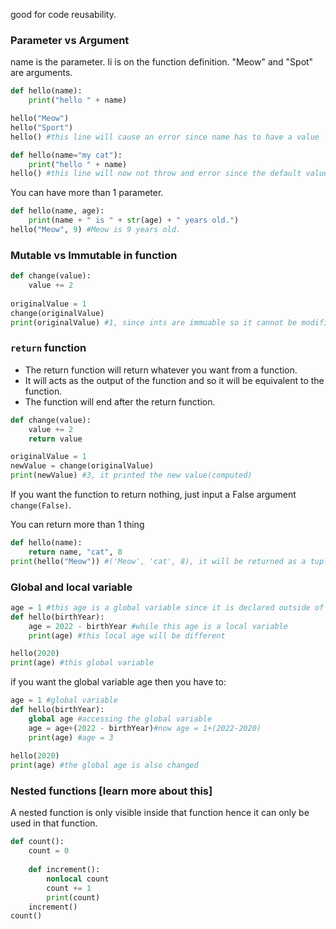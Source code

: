 good for code reusability.

### Parameter vs Argument

name is the parameter. Ii is on the function definition.
"Meow" and "Spot" are arguments. 
```python
def hello(name): 
	print("hello " + name)

hello("Meow")
hello("Sport")
hello() #this line will cause an error since name has to have a value
```

```python
def hello(name="my cat"): 
	print("hello " + name)
hello() #this line will now not throw and error since the default value of name is already defined
```

You can have more than 1 parameter.
```python
def hello(name, age):
	print(name + " is " + str(age) + " years old.")
hello("Meow", 9) #Meow is 9 years old.
```

### Mutable vs Immutable in function
```python
def change(value):
	value += 2
	
originalValue = 1
change(originalValue)
print(originalValue) #1, since ints are immuable so it cannot be modified instead another variable with the value of 3 will be created but the original val will still be equal to 1.
```

### `return`  function
- The return function will return whatever you want from a function.
- It will acts as the output of the function  and so it will be equivalent to the function.
- The function will end after the return function.
```python
def change(value):
	value += 2
	return value

originalValue = 1
newValue = change(originalValue)
print(newValue) #3, it printed the new value(computed)
```
If you want the function to return nothing, just input a False argument `change(False)`.

You can return more than 1 thing
```python
def hello(name):
	return name, "cat", 8
print(hello("Meow")) #('Meow', 'cat', 8), it will be returned as a tuple
```
### Global and local variable
```python
age = 1 #this age is a global variable since it is declared outside of the function
def hello(birthYear):
	age = 2022 - birthYear #while this age is a local variable
	print(age) #this local age will be different

hello(2020)
print(age) #this global variable
```

if you want the global variable age then you have to:
```python
age = 1 #global variable
def hello(birthYear):
	global age #accessing the global variable
	age = age+(2022 - birthYear)#now age = 1+(2022-2020)
	print(age) #age = 3
  
hello(2020)
print(age) #the global age is also changed
```


### Nested functions [learn more about this]
A nested function is only visible inside that function hence it can only be used in that function.
```python
def count():
	count = 0
	
	def increment():
		nonlocal count
		count += 1
		print(count)
	increment()
count()
```